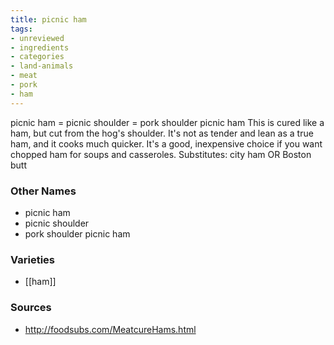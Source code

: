 ```yaml
---
title: picnic ham
tags:
- unreviewed
- ingredients
- categories
- land-animals
- meat
- pork
- ham
---
```

picnic ham = picnic shoulder = pork shoulder picnic ham This is cured like a ham, but cut from the hog's shoulder. It's not as tender and lean as a true ham, and it cooks much quicker. It's a good, inexpensive choice if you want chopped ham for soups and casseroles. Substitutes: city ham OR Boston butt

### Other Names

* picnic ham
* picnic shoulder
* pork shoulder picnic ham

### Varieties

* [[ham]]

### Sources
* http://foodsubs.com/MeatcureHams.html
